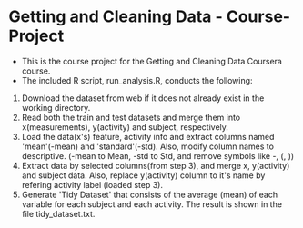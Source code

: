 # Getting and Cleaning Data - Course-Project
* This is the course project for the Getting and Cleaning Data Coursera course.
* The included R script, run_analysis.R, conducts the following:</br>
1. Download the dataset from web if it does not already exist in the working directory.</br>
2. Read both the train and test datasets and merge them into x(measurements), y(activity) and subject, respectively.</br>
3. Load the data(x's) feature, activity info and extract columns named 'mean'(-mean) and 'standard'(-std). Also, modify column names to descriptive. (-mean to Mean, -std to Std, and remove symbols like -, (, ))</br>
4. Extract data by selected columns(from step 3), and merge x, y(activity) and subject data. Also, replace y(activity) column to it's name by refering activity label (loaded step 3).</br>
5. Generate 'Tidy Dataset' that consists of the average (mean) of each variable for each subject and each activity. The result is shown in the file tidy_dataset.txt.
